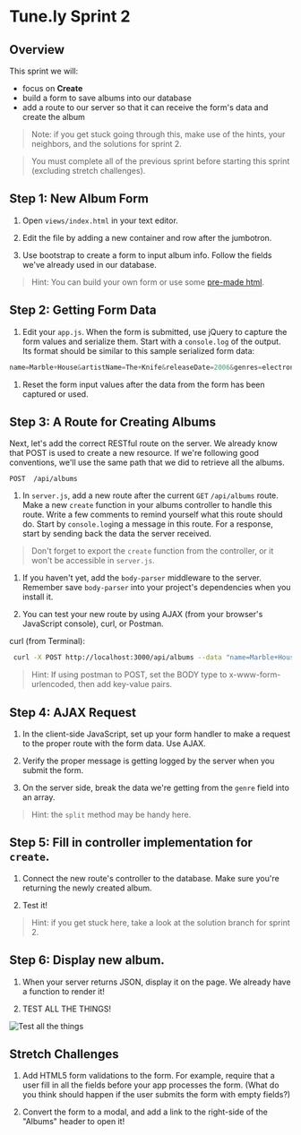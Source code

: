 # Tune.ly Sprint 2

## Overview

This sprint we will:
* focus on **Create**
* build a form to save albums into our database
* add a route to our server so that it can receive the form's data and create the album

> Note: if you get stuck going through this, make use of the hints, your neighbors, and the solutions for sprint 2.

> You must complete all of the previous sprint before starting this sprint (excluding stretch challenges).

## Step 1: New Album Form

1. Open `views/index.html` in your text editor.

1. Edit the file by adding a new container and row after the jumbotron.

1. Use bootstrap to create a form to input album info.  Follow the fields we've already used in our database.

> Hint: You can build your own form or use some [pre-made html](/docs/code_samples/sprint2_form.html).


## Step 2: Getting Form Data

1. Edit your `app.js`. When the form is submitted, use jQuery to capture the form values and serialize them.  Start with a  `console.log` of the output. Its format should be similar to this sample serialized form data:

  ```js
  name=Marble+House&artistName=The+Knife&releaseDate=2006&genres=electronica%2C+synth+pop%2C+trip+hop
  ```

1. Reset the form input values after the data from the form has been captured or used.

## Step 3: A Route for Creating Albums

Next, let's add the correct RESTful route on the server.  We already know that POST is used to create a new resource.  If we're following good conventions, we'll use the same path that we did to retrieve all the albums.

```
POST  /api/albums
```

1. In `server.js`, add a new route after the current `GET` `/api/albums` route.  Make a new `create` function in your albums controller to handle this route.  Write a few comments to remind yourself what this route should do.  Start by `console.log`ing a message in this route.  For a response, start by sending back the data the server received.

  > Don't forget to export the `create` function from the controller, or it won't be accessible in `server.js`.

1. If you haven't yet, add the `body-parser` middleware to the server. Remember save `body-parser` into your project's dependencies when you install it.

1. You can test your new route by using AJAX (from your browser's JavaScript console), curl, or Postman.

curl (from Terminal):
```bash
 curl -X POST http://localhost:3000/api/albums --data "name=Marble+House&artistName=The+Knife&releaseDate=2006&genres=electronica%2C+synth+pop%2C+trip+hop"
```

> Hint: If using postman to POST, set the BODY type to x-www-form-urlencoded, then add key-value pairs.




## Step 4: AJAX Request

1. In the client-side JavaScript, set up your form handler to make a request to the proper route with the form data. Use AJAX.

1. Verify the proper message is getting logged by the server when you submit the form.

1. On the server side, break the data we're getting from the `genre` field into an array.

> Hint: the `split` method may be handy here.

## Step 5: Fill in controller implementation for `create`.

1. Connect the new route's controller to the database.  Make sure you're returning the newly created album.

1. Test it!

> Hint: if you get stuck here, take a look at the solution branch for sprint 2.

## Step 6: Display new album.

1. When your server returns JSON, display it on the page.  We already have a function to render it!

1. TEST ALL THE THINGS!

  ![Test all the things](http://www.daedtech.com/wp-content/uploads/2012/12/TestAllTheThings-300x225.jpg)

## Stretch Challenges

1. Add HTML5 form validations to the form.  For example, require that a user fill in all the fields before your app processes the form. (What do you think should happen if the user submits the form with empty fields?)

1. Convert the form to a modal, and add a link to the right-side of the "Albums" header to open it!
